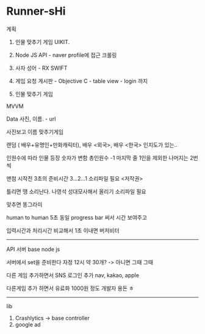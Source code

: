 # Runner-sHi

계획

1. 인물 맞추기 게임 UIKIT. <observer pattern>
2. Node JS API - naver profile에 접근 크롤링
3. 사자 성어 - RX SWIFT
4. 게임 요청 게시판 - Objective C - table view - login 까지


1. 인물 맞추기 게임

MVVM 

Data 사진, 이름. - url

사진보고 이름 맞추기게임



랜덤 ( 배우+유명인+만화캐릭터), 배우 <외국>, 배우 <한국> 인지도가 있는.. 

인원수에 따라 인물 등장 숫자가 변함  총인원수 -1  마지막 줄 1인을 제외한 나머지는 2번씩

맨첨 시작전 3초의 준비시간 3...2...1   소리파일 필요  <저작권>

틀리면 땡 소리난다. 나영석 성대모사해서 올리기 소리파일 필요

맞추면 똥그라미

human to human 5초 동일 progress bar 써서 시간 보여주고 

입력시간과 처리시간 비교해서 1초 이내면 버저비터


--------------------------------------------------------------------------------------------------------
API 서버 base node js

서버에서 set을 준비한다 자정 12시 약 30개? -> 아니면 그때 그때

다른 게임 추가하면서 SNS 로그인 추가  nav, kakao, apple

다른게임 추가 하면서 유료화 1000원 정도 개발자 용돈 ㅎ

--------------------------------------------------------------------------------------------------------

lib
1. Crashlytics  -> base controller
2. google ad

